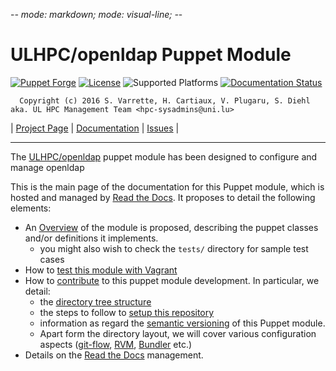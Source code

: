 -*- mode: markdown; mode: visual-line;  -*-

# ULHPC/openldap Puppet Module 

[![Puppet Forge](http://img.shields.io/puppetforge/v/ULHPC/openldap.svg)](https://forge.puppetlabs.com/ULHPC/openldap)
[![License](http://img.shields.io/:license-GPL3.0-blue.svg)](LICENSE)
![Supported Platforms](http://img.shields.io/badge/platform-debian-lightgrey.svg)
[![Documentation Status](https://readthedocs.org/projects/ulhpc-puppet-openldap/badge/?version=latest)](https://readthedocs.org/projects/ulhpc-puppet-openldap/?badge=latest)

      Copyright (c) 2016 S. Varrette, H. Cartiaux, V. Plugaru, S. Diehl aka. UL HPC Management Team <hpc-sysadmins@uni.lu>

| [Project Page](https://github.com/ULHPC/puppet-openldap) | [Documentation](http://ulhpc-puppet-openldap.readthedocs.org/en/latest/) | [Issues](https://github.com/ULHPC/puppet-openldap/issues) |


-----------
The [ULHPC/openldap](https://github.com/ULHPC/puppet-openldap) puppet module has been designed to configure and manage openldap

This is the main page of the documentation for this Puppet module, which is hosted and managed by [Read the Docs](http://ulhpc-openldap.readthedocs.org/en/latest/).
It proposes to detail the following elements:

* An [Overview](overview.md) of the module is proposed, describing the puppet classes and/or definitions it implements.
     - you might also wish to check the `tests/` directory for sample test cases 
* How to [test this module with Vagrant](vagrant.md)
* How to [contribute](contributing/index.md) to this puppet module development. In particular, we detail:
     - the [directory tree structure](contributing/layout.md)
	 - the steps to follow to [setup this repository](contributing/setup.md)
	 - information as regard the [semantic versioning](contributing/versioning.md) of this Puppet module. 
     - Apart form the directory layout, we will cover various configuration aspects ([git-flow](https://github.com/nvie/gitflow), [RVM](https://rvm.io/), [Bundler](http://bundler.io/) etc.)
* Details on the [Read the Docs](http://ulhpc-puppet-openldap.readthedocs.org/en/latest/) management.


